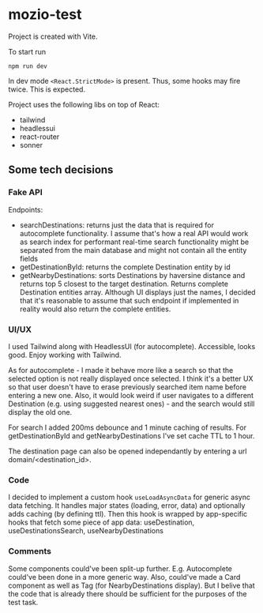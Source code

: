 # mozio-test

Project is created with Vite.

To start run

```
npm run dev
```

In dev mode `<React.StrictMode>` is present. Thus, some hooks may fire twice. This is expected.

Project uses the following libs on top of React:
 - tailwind
 - headlessui
 - react-router
 - sonner

## Some tech decisions

### Fake API

Endpoints:
 - searchDestinations: returns just the data that is required for autocomplete functionality. I assume that's how a real API would work as search index for performant real-time search functionality might be separated from the main database and might not contain all the entity fields
 - getDestinationById: returns the complete Destination entity by id
 - getNearbyDestinations: sorts Destinations by haversine distance and returns top 5 closest to the target destination. Returns complete Destination entities array. Although UI displays just the names, I decided that it's reasonable to assume that such endpoint if implemented in reality would also return the complete entities.

### UI/UX

I used Tailwind along with HeadlessUI (for autocomplete). Accessible, looks good. Enjoy working with Tailwind.

As for autocomplete - I made it behave more like a search so that the selected option is not really displayed once selected.
I think it's a better UX so that user doesn't have to erase previously searched item name before entering a new one.
Also, it would look weird if user navigates to a different Destination (e.g. using suggested nearest ones) - and the search would still display the old one.

For search I added 200ms debounce and 1 minute caching of results.
For getDestinationById and getNearbyDestinations I've set cache TTL to 1 hour.

The destination page can also be opened independantly by entering a url domain/<destination_id>.

### Code

I decided to implement a custom hook `useLoadAsyncData` for generic async data fetching.
It handles major states (loading, error, data) and optionally adds caching (by defining ttl).
Then this hook is wrapped by app-specific hooks that fetch some piece of app data: useDestination, useDestinationsSearch, useNearbyDestinations

### Comments

Some components could've been split-up further. E.g. Autocomplete could've been done in a more generic way. Also, could've made a Card component as well as Tag (for NearbyDestinations display).
But I belive that the code that is already there should be sufficient for the purposes of the test task.






